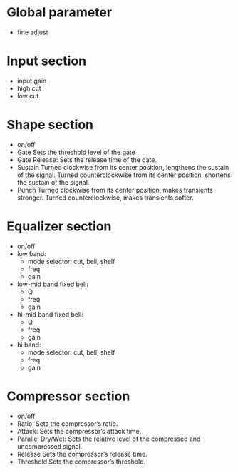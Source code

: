 # Global parameter

- fine adjust

# Input section

- input gain
- high cut
- low cut

# Shape section

- on/off
- Gate Sets the threshold level of the gate
- Gate Release: Sets the release time of the gate.
- Sustain
	Turned clockwise from its center position, lengthens the sustain of the signal. 
	Turned counterclockwise from its center position, shortens the sustain of the signal.
- Punch 
	Turned clockwise from its center position, makes transients stronger.
	Turned counterclockwise, makes transients softer.

# Equalizer section

- on/off
- low band:
	- mode selector: cut, bell, shelf
	- freq
	- gain
- low-mid band fixed bell:
	- Q
	- freq
	- gain
- hi-mid band fixed bell:
	- Q
	- freq
	- gain
- hi band:
	- mode selector: cut, bell, shelf
	- freq
	- gain

# Compressor section

- on/off
- Ratio: Sets the compressor’s ratio.
- Attack: Sets the compressor’s attack time.
- Parallel Dry/Wet: Sets the relative level of the compressed and uncompressed signal.
- Release Sets the compressor’s release time.
- Threshold Sets the compressor’s threshold.